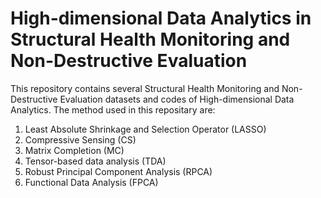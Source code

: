 # High-dimensional Data Analytics in Structural Health Monitoring and Non-Destructive Evaluation
This repository contains several Structural Health Monitoring and Non-Destructive Evaluation datasets and codes of High-dimensional Data Analytics.
The method used in this repositary are:
1. Least Absolute Shrinkage and Selection Operator (LASSO)
2. Compressive Sensing (CS)
3. Matrix Completion (MC)
4. Tensor-based data analysis (TDA)
5. Robust Principal Component Analysis (RPCA)
6. Functional Data Analysis (FPCA)
